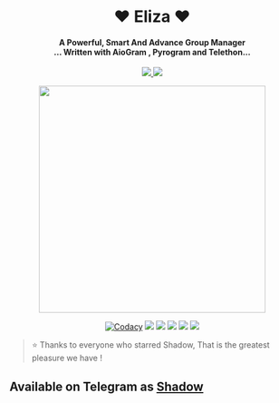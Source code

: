 <h1 align="center"><b>❤️ Eliza ❤️</b></h1>

<h4 align="center">A Powerful, Smart And Advance Group Manager <br> ... Written with AioGram , Pyrogram and Telethon...</h4>
<p align='center'>
  <a href="https://www.python.org/" alt="made-with-python"> <img src="https://img.shields.io/badge/Made%20with-Python-1f425f.svg?style=flat-square&logo=python&color=blue" /> </a>
  <a href="https://github.com/PereraSehath/AnnieMusicNew/graphs/commit-activity" alt="Maintenance"> <img src="https://img.shields.io/badge/Maintained%3F-yes-green.svg?style=flat-square" /> </a>
</p>

<p align="center"><a href="https://t.me/ElizaSupporters"><img src="https://te.legra.ph/file/3c6f4d1d2e8f45ecdbbca.jpg" width="400"></a></p>
<p align="center">
    <a href="https://app.codacy.com/gh/PereraSehath/AnnieMusicNew/dashboard"> <img src="https://img.shields.io/codacy/grade/4d58f2a402b54aed8a7d95f7add45a81?color=brightgreen&logo=codacy&logoColor=green&style=for-the-badge" alt="Codacy" /></a>
    <a href="https://github.com/PereraSehath/AnnieMusicNew"> <img src="https://img.shields.io/github/repo-size/PereraSehath/AnnieMusicNew?color=orange&logo=github&logoColor=green&style=for-the-badge" /></a>
    <a href="https://github.com/PereraSehath/AnnieMusicNew/commits/"> <img src="https://img.shields.io/github/last-commit/PereraSehath/AnnieMusicNew?color=brown&logo=github&logoColor=green&style=for-the-badge" /></a>
    <a href="https://github.com/PereraSehath/AnnieMusicNew/issues"> <img src="https://img.shields.io/github/issues/PereraSehath/AnnieMusicNew?color=blueviolet&logo=github&logoColor=green&style=for-the-badge" /></a>
    <a href="https://github.com/PereraSehath/AnnieMusicNew/network/members"> <img src="https://img.shields.io/github/forks/PereraSehath/AnnieMusicNew?color=red&logo=github&logoColor=green&style=for-the-badge" /></a>  
    <a href="https://pypi.org/project/Telethon/"> <img src="https://img.shields.io/pypi/v/telethon?color=yellow&label=telethon&logo=python&logoColor=green&style=for-the-badge" /></a>
</p>

> ⭐️ Thanks to everyone who starred Shadow, That is the greatest pleasure we have !

## Available on Telegram as [Shadow](https://t.me/MrsElizaRobot)
